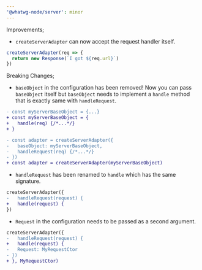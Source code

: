 ```yaml
---
'@whatwg-node/server': minor
---
```


Improvements;

- `createServerAdapter` can now accept the request handler itself.

```ts
createServerAdapter(req => {
  return new Response(`I got ${req.url}`)
})
```

Breaking Changes;

- `baseObject` in the configuration has been removed! Now you can pass `baseObject` itself but `baseObject` needs to implement a `handle` method that is exactly same with `handleRequest`.

```diff
- const myServerBaseObject = {...}
+ const myServerBaseObject = {
+   handle(req) {/*...*/}
+ }

- const adapter = createServerAdapter({
-   baseObject: myServerBaseObject,
-   handleRequest(req) {/*...*/}
- })
+ const adapter = createServerAdapter(myServerBaseObject)
```

- `handleRequest` has been renamed to `handle` which has the same signature.

```diff
createServerAdapter({
-   handleRequest(request) {
+   handle(request) {
})
```

- `Request` in the configuration needs to be passed as a second argument.

```diff
createServerAdapter({
-   handleRequest(request) {
+   handle(request) {
-   Request: MyRequestCtor
- })
+ }, MyRequestCtor)
```
